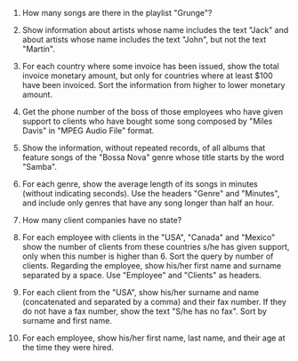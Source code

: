 1. How many songs are there in the playlist "Grunge"?

2. Show information about artists whose name includes the text "Jack" and about artists whose name
includes the text "John", but not the text "Martin".

3. For each country where some invoice has been issued, show the total invoice monetary amount, but
only for countries where at least $100 have been invoiced. Sort the information from higher to lower
monetary amount.

4. Get the phone number of the boss of those employees who have given support to clients who have
bought some song composed by "Miles Davis" in "MPEG Audio File" format.

5. Show the information, without repeated records, of all albums that feature songs of the "Bossa Nova"
genre whose title starts by the word "Samba".

6. For each genre, show the average length of its songs in minutes (without indicating seconds). Use the
headers "Genre" and "Minutes", and include only genres that have any song longer than half an hour.

7. How many client companies have no state?

8. For each employee with clients in the "USA", "Canada" and "Mexico" show the number of clients from
these countries s/he has given support, only when this number is higher than 6. Sort the query by
number of clients. Regarding the employee, show his/her first name and surname separated by a
space. Use "Employee" and "Clients" as headers.

9. For each client from the "USA", show his/her surname and name (concatenated and separated by a
comma) and their fax number. If they do not have a fax number, show the text "S/he has no fax". Sort
by surname and first name.

10. For each employee, show his/her first name, last name, and their age at the time they were hired.
